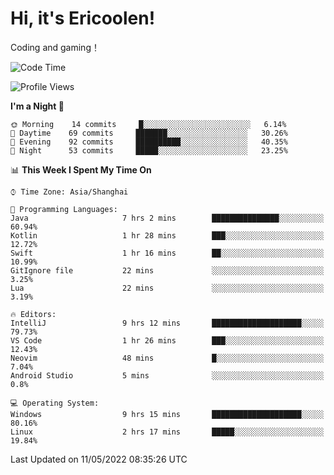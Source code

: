 # Hi, it's Ericoolen!
Coding and gaming！

<!--START_SECTION:waka-->
![Code Time](http://img.shields.io/badge/Code%20Time-239%20hrs%202%20mins-blue)

![Profile Views](http://img.shields.io/badge/Profile%20Views-0-blue)

**I'm a Night 🦉** 

```text
🌞 Morning    14 commits     █░░░░░░░░░░░░░░░░░░░░░░░░   6.14% 
🌆 Daytime    69 commits     ███████░░░░░░░░░░░░░░░░░░   30.26% 
🌃 Evening    92 commits     ██████████░░░░░░░░░░░░░░░   40.35% 
🌙 Night      53 commits     █████░░░░░░░░░░░░░░░░░░░░   23.25%

```


📊 **This Week I Spent My Time On** 

```text
⌚︎ Time Zone: Asia/Shanghai

💬 Programming Languages: 
Java                     7 hrs 2 mins        ███████████████░░░░░░░░░░   60.94% 
Kotlin                   1 hr 28 mins        ███░░░░░░░░░░░░░░░░░░░░░░   12.72% 
Swift                    1 hr 16 mins        ██░░░░░░░░░░░░░░░░░░░░░░░   10.99% 
GitIgnore file           22 mins             ░░░░░░░░░░░░░░░░░░░░░░░░░   3.25% 
Lua                      22 mins             ░░░░░░░░░░░░░░░░░░░░░░░░░   3.19%

🔥 Editors: 
IntelliJ                 9 hrs 12 mins       ████████████████████░░░░░   79.73% 
VS Code                  1 hr 26 mins        ███░░░░░░░░░░░░░░░░░░░░░░   12.43% 
Neovim                   48 mins             █░░░░░░░░░░░░░░░░░░░░░░░░   7.04% 
Android Studio           5 mins              ░░░░░░░░░░░░░░░░░░░░░░░░░   0.8%

💻 Operating System: 
Windows                  9 hrs 15 mins       ████████████████████░░░░░   80.16% 
Linux                    2 hrs 17 mins       █████░░░░░░░░░░░░░░░░░░░░   19.84%

```


 Last Updated on 11/05/2022 08:35:26 UTC
<!--END_SECTION:waka-->

